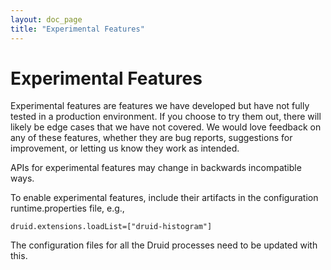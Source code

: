 ```yaml
---
layout: doc_page
title: "Experimental Features"
---
```


<!--
  ~ Licensed to the Apache Software Foundation (ASF) under one
  ~ or more contributor license agreements.  See the NOTICE file
  ~ distributed with this work for additional information
  ~ regarding copyright ownership.  The ASF licenses this file
  ~ to you under the Apache License, Version 2.0 (the
  ~ "License"); you may not use this file except in compliance
  ~ with the License.  You may obtain a copy of the License at
  ~
  ~   http://www.apache.org/licenses/LICENSE-2.0
  ~
  ~ Unless required by applicable law or agreed to in writing,
  ~ software distributed under the License is distributed on an
  ~ "AS IS" BASIS, WITHOUT WARRANTIES OR CONDITIONS OF ANY
  ~ KIND, either express or implied.  See the License for the
  ~ specific language governing permissions and limitations
  ~ under the License.
  -->

# Experimental Features

Experimental features are features we have developed but have not fully tested in a production environment. If you choose to try them out, there will likely be edge cases that we have not covered. We would love feedback on any of these features, whether they are bug reports, suggestions for improvement, or letting us know they work as intended.

<div class="note caution">
APIs for experimental features may change in backwards incompatible ways.
</div>

To enable experimental features, include their artifacts in the configuration runtime.properties file, e.g.,

```
druid.extensions.loadList=["druid-histogram"]
```

The configuration files for all the Druid processes need to be updated with this.
